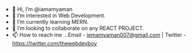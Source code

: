 - 👋 Hi, I’m @iamamyaman
- 👀 I’m interested in Web Development.
- 🌱 I’m currently learning MERN.
- 💞️ I’m looking to collaborate on any REACT PROJECT.
- 📫 How to reach me ...Email - iemamyaman007@gmail.com | Twitter - https://twitter.com/thewebdevboy

<!---
iamamyaman/iamamyaman is a ✨ special ✨ repository because its `README.md` (this file) appears on your GitHub profile.
You can click the Preview link to take a look at your changes.
--->
